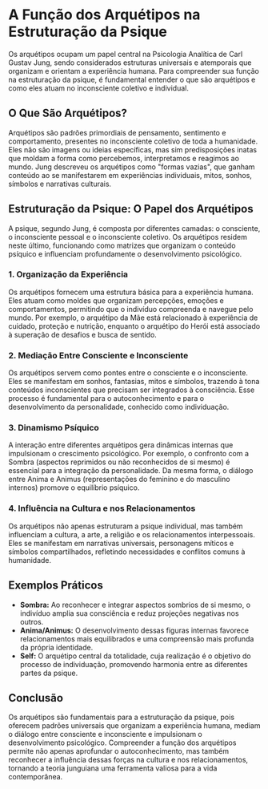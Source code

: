 
# A Função dos Arquétipos na Estruturação da Psique

Os arquétipos ocupam um papel central na Psicologia Analítica de Carl Gustav Jung, sendo considerados estruturas universais e atemporais que organizam e orientam a experiência humana. Para compreender sua função na estruturação da psique, é fundamental entender o que são arquétipos e como eles atuam no inconsciente coletivo e individual.

## O Que São Arquétipos?

Arquétipos são padrões primordiais de pensamento, sentimento e comportamento, presentes no inconsciente coletivo de toda a humanidade. Eles não são imagens ou ideias específicas, mas sim predisposições inatas que moldam a forma como percebemos, interpretamos e reagimos ao mundo. Jung descreveu os arquétipos como "formas vazias", que ganham conteúdo ao se manifestarem em experiências individuais, mitos, sonhos, símbolos e narrativas culturais.

## Estruturação da Psique: O Papel dos Arquétipos

A psique, segundo Jung, é composta por diferentes camadas: o consciente, o inconsciente pessoal e o inconsciente coletivo. Os arquétipos residem neste último, funcionando como matrizes que organizam o conteúdo psíquico e influenciam profundamente o desenvolvimento psicológico.

### 1. Organização da Experiência

Os arquétipos fornecem uma estrutura básica para a experiência humana. Eles atuam como moldes que organizam percepções, emoções e comportamentos, permitindo que o indivíduo compreenda e navegue pelo mundo. Por exemplo, o arquétipo da Mãe está relacionado à experiência de cuidado, proteção e nutrição, enquanto o arquétipo do Herói está associado à superação de desafios e busca de sentido.

### 2. Mediação Entre Consciente e Inconsciente

Os arquétipos servem como pontes entre o consciente e o inconsciente. Eles se manifestam em sonhos, fantasias, mitos e símbolos, trazendo à tona conteúdos inconscientes que precisam ser integrados à consciência. Esse processo é fundamental para o autoconhecimento e para o desenvolvimento da personalidade, conhecido como individuação.

### 3. Dinamismo Psíquico

A interação entre diferentes arquétipos gera dinâmicas internas que impulsionam o crescimento psicológico. Por exemplo, o confronto com a Sombra (aspectos reprimidos ou não reconhecidos de si mesmo) é essencial para a integração da personalidade. Da mesma forma, o diálogo entre Anima e Animus (representações do feminino e do masculino internos) promove o equilíbrio psíquico.

### 4. Influência na Cultura e nos Relacionamentos

Os arquétipos não apenas estruturam a psique individual, mas também influenciam a cultura, a arte, a religião e os relacionamentos interpessoais. Eles se manifestam em narrativas universais, personagens míticos e símbolos compartilhados, refletindo necessidades e conflitos comuns à humanidade.

## Exemplos Práticos

- **Sombra:** Ao reconhecer e integrar aspectos sombrios de si mesmo, o indivíduo amplia sua consciência e reduz projeções negativas nos outros.
- **Anima/Animus:** O desenvolvimento dessas figuras internas favorece relacionamentos mais equilibrados e uma compreensão mais profunda da própria identidade.
- **Self:** O arquétipo central da totalidade, cuja realização é o objetivo do processo de individuação, promovendo harmonia entre as diferentes partes da psique.

## Conclusão

Os arquétipos são fundamentais para a estruturação da psique, pois oferecem padrões universais que organizam a experiência humana, mediam o diálogo entre consciente e inconsciente e impulsionam o desenvolvimento psicológico. Compreender a função dos arquétipos permite não apenas aprofundar o autoconhecimento, mas também reconhecer a influência dessas forças na cultura e nos relacionamentos, tornando a teoria junguiana uma ferramenta valiosa para a vida contemporânea.
```
